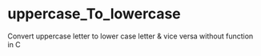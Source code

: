 # uppercase_To_lowercase
Convert uppercase letter to lower case letter &amp; vice versa without function in C
